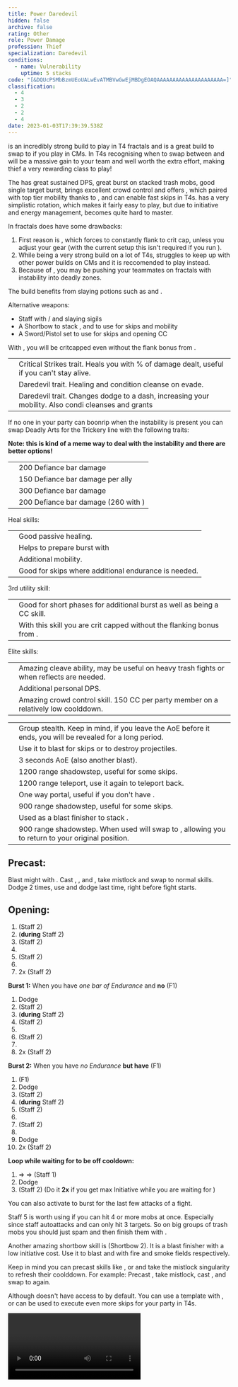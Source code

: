 ```yaml
---
title: Power Daredevil
hidden: false
archive: false
rating: Other
role: Power Damage
profession: Thief
specialization: Daredevil
conditions:
  - name: Vulnerability
    uptime: 5 stacks
code: "[&DQUcPSMbBzmUEoUALwEvATMBVwGwEjMBDgEOAQAAAAAAAAAAAAAAAAAAAAA=]"
classification:
  - 4
  - 3
  - 2
  - 2
  - 4
date: 2023-01-03T17:39:39.538Z
---
```


<Warning>
<Specialization name="Daredevil" text="Power Daredevil"/> is an incredibly strong build to play in T4 fractals and is a great build to swap to if you play <BuildLink build="Condi Specter" specialization="Specter"/> in CMs. In T4s recognising when to swap between <Specialization name="Daredevil" text="Power Daredevil"/> and <Specialization name="Specter" text="Condi Specter"/> will be a massive gain to your team and well worth the extra effort, making thief a very rewarding class to play!
</Warning>

The <Specialization name="Daredevil" text="Power Daredevil"/> has great sustained DPS, great burst on stacked trash mobs, good single target burst, brings excellent crowd control and offers <Effect name="Stealth"/>, which paired with top tier mobility thanks to <Skill id="13025"/>, <Skill id="13002"/> and <Skill id="13064"/> can enable fast skips in T4s. <Specialization name="Daredevil"/> has a very simplistic rotation, which makes it fairly easy to play, but due to initiative and energy management, <Specialization name="Daredevil"/> becomes quite hard to master.

In fractals <Specialization name="Daredevil" text="Power Daredevil"/> does have some drawbacks:

1. First reason is <Trait id="1268"/>, which forces <Specialization name="Daredevil"/> to constantly flank to crit cap, unless you adjust your gear (with the current setup this isn't required if you run <Skill name="Signet of Agility"/>).
2. While being a very strong build on a lot of T4s, <Specialization name="Daredevil" text="Power Daredevil"/> struggles to keep up with other power builds on CMs and it is reccomended to play <BuildLink build="Condi Specter" specialization="Specter"/> instead.
3. Because of <Trait id="2047"/>, you may be pushing your teammates on fractals with <Instability name="Social Awkwardness"/> instability into deadly zones.

The build benefits from slaying potions such as <Item id="50082"/> and <Item name="Impact" type="Sigil"/>.

<Divider text="Equipment"/>

<CharacterWithAr>  
<Character title="Power Daredevil" gear='{"attributes":{"profession":"Thief","specialization":"Daredevil","data":{"Health":18185,"Armor":2343,"Power":3930,"Precision":2009,"Toughness":1225,"Vitality":1654,"Ferocity":1706,"Condition Damage":750,"Expertise":0,"Concentration":225,"Healing Power":0,"Agony Resistance":150,"Condition Duration":0,"Boon Duration":0.15,"Critical Chance":1.0004761904761905,"Critical Damage":2.6373333333333333,"Power Coefficient":2925,"Power2 Coefficient":0,"Burning Coefficient":0,"Bleeding Coefficient":0,"Poison Coefficient":0.94,"Torment Coefficient":0,"Confusion Coefficient":0,"Flat DPS":0,"Siphon Base Coefficient":139.75,"Effective Power":36335.27381797647,"NonCrit Effective Power":12262.819525453036,"Power DPS":40924.40351081293,"Power2 DPS":0,"Siphon DPS":139.75,"Bleeding Damage":96.3125,"Bleeding Stacks":0,"Bleeding DPS":0,"Burning Damage":355.421875,"Burning Stacks":0,"Burning DPS":0,"Confusion Damage":118.665625,"Confusion Stacks":0,"Confusion DPS":0,"Poison Damage":112.84375,"Poison Stacks":0.94,"Poison DPS":106.07312499999999,"Torment Damage":142.74375,"Torment Stacks":0,"Torment DPS":0,"Damage":41170.226635812935,"Effective Health":104680191.6344205,"Survivability":53218.1960520694,"Effective Healing":390,"Healing":390}},"armor":{"weight":"Medium","helmAffix":"Berserker","helmRuneId":24836,"helmRune":"Scholar","helmRuneCount":6,"helmInfusionId":37131,"shouldersAffix":"Assassin","shouldersRuneId":24836,"shouldersRune":"Scholar","shouldersRuneCount":6,"shouldersInfusionId":37131,"coatAffix":"Berserker","coatRuneId":24836,"coatRune":"Scholar","coatRuneCount":6,"coatInfusionId":37131,"glovesAffix":"Berserker","glovesRuneId":24836,"glovesRune":"Scholar","glovesRuneCount":6,"glovesInfusionId":37131,"leggingsAffix":"Berserker","leggingsRuneId":24836,"leggingsRune":"Scholar","leggingsRuneCount":6,"leggingsInfusionId":37131,"bootsAffix":"Berserker","bootsRuneId":24836,"bootsRune":"Scholar","bootsRuneCount":6,"bootsInfusionId":37131},"weapon":{"weapon1MainId":30698,"weapon1MainType":"Staff","weapon1MainSigil1Id":24615,"weapon1MainAffix":"Berserker","weapon1MainInfusion1Id":37131,"weapon1MainInfusion2Id":37131,"weapon1MainSigil2Id":24868,"weapon2MainInfusion2Id":37131,"weapon2MainSigil2Id":24868},"backAndTrinket":{"backItemAffix":"Berserker","backItemInfusion1Id":37131,"backItemInfusion2Id":37131,"amuletAffix":"Berserker","ring1Affix":"Berserker","ring1Infusion1Id":37131,"ring1Infusion2Id":37131,"ring1Infusion3Id":37131,"ring2Affix":"Berserker","ring2Infusion1Id":37131,"ring2Infusion2Id":37131,"ring2Infusion3Id":37131,"accessory1Affix":"Assassin","accessory1InfusionId":37131,"accessory2Affix":"Berserker","accessory2InfusionId":37131},"consumables":{"foodId":91805,"utilityId":77569},"skills":{"healId":"","utility1Id":13046,"utility2Id":30868,"utility3Id":"","eliteId":""},"assumedBuffs":{"value":[{"id":"might","type":"Boon"},{"id":"fury","type":"Boon"},{"id":"protection","type":"Boon"},{"id":"vulnerability","type":"Condition"},{"id":"jade-bot","gw2id":96613,"type":"Item"},{"id":"omnipotion","gw2id":79722,"type":"Item"}]},"traits":{"selection":[[1245,1704,1269],[1268,1272,1904],[1933,1893,2047]],"lines":[28,35,7]}}'>

Alternative weapons:
- Staff with <Item id="36053" disableText/> / <Item id="24615" disableText/> and slaying sigils  
- A Shortbow to stack <Boon name="Might"/>, <Effect name="Stealth"/> and to use for skips and mobility
- A Sword/Pistol set to use for skips and opening CC

With <Skill name="Signet of Agility"/>, you will be critcapped even without the flank bonus from <Trait id="1268"/>.

</Character>
</CharacterWithAr>  


<Divider text="Build"/>

<Grid>
<GridItem sm="7">

<Traits traits1="Deadly Arts" traits1Selected="Dagger Training, Revealed Training, Executioner" traits2="Critical Strikes" traits2Selected="Twin Fangs, Practiced Tolerance, No Quarter" traits3="Daredevil" traits3Selected="Marauders Resilience, Havoc Specialist, Bounding Dodger"/>

<Card title="Alternative traits">

|                                           |                                                                                                                             |
| ----------------------------------------- | --------------------------------------------------------------------------------------------------------------------------- |
| <Trait id="1702" size="big" disableText/> | Critical Strikes trait. Heals you with % of damage dealt, useful if you can't stay alive.                                   |
| <Trait id="2023" size="big" disableText/> | Daredevil trait. Healing and condition cleanse on evade.                                                                    |
| <Trait id="1964" size="big" disableText/> | Daredevil trait. Changes dodge to a dash, increasing your mobility. Also condi cleanses and grants <Boon name="Swiftness"/> |

If no one in your party can boonrip when the <Instability name="No Pain, No Gain"/> instability is present you can swap Deadly Arts for the Trickery line with the following traits:

<Traits unembossed traits1="Trickery" traits1Id="44" traits1SelectedIds="1163,1277,1158"/>

<Information>

**Note: this is kind of a meme way to deal with the instability and there are better options!**

</Information>

</Card>

<Card title="CC skills">

|                     |                                                       |
| ------------------- | ----------------------------------------------------- |
| <Skill id="30693"/> | 200 Defiance bar damage                               |
| <Skill id="13132"/> | 150 Defiance bar damage per ally                      |
| <Skill id="13057"/> | 300 Defiance bar damage                               |
| <Skill id="13012"/> | 200 Defiance bar damage (260 with <Item id="24639"/>) |

</Card>

</GridItem>

<GridItem sm="5">

<Card title="Alternative skills">

Heal skills:

|                                            |                                                      |
| ------------------------------------------ | ---------------------------------------------------- |
| <Skill id="13050" size="big" disableText/> | Good passive healing.                                |
| <Skill id="13027" size="big" disableText/> | Helps to prepare burst with <Trait id="1704"/>       |
| <Skill id="13021" size="big" disableText/> | Additional mobility.                                 |
| <Skill id="30400" size="big" disableText/> | Good for skips where additional endurance is needed. |

3rd utility skill:

|                                            |                                                                                         |
| ------------------------------------------ | --------------------------------------------------------------------------------------- |
| <Skill id="13057" size="big" disableText/> | Good for short phases for additional burst as well as being a CC skill.                 |
| <Skill id="13062" size="big" disableText/> | With this skill you are crit capped without the flanking bonus from <Trait id="1268"/>. |

Elite skills:

|                                            |                                                                                          |
| ------------------------------------------ | ---------------------------------------------------------------------------------------- |
| <Skill id="13085" size="big" disableText/> | Amazing cleave ability, may be useful on heavy trash fights or when reflects are needed. |
| <Skill id="13082" size="big" disableText/> | Additional personal DPS.                                                                 |
| <Skill id="13132" size="big" disableText/> | Amazing crowd control skill. 150 CC per party member on a relatively low coolddown.      |

</Card>

<Card title="Usefull skills for skips">

|                                            |                                                                                                                     |
| ------------------------------------------ | ------------------------------------------------------------------------------------------------------------------- |
| <Skill id="13117" size="big" disableText/> | Group stealth. Keep in mind, if you leave the AoE before it ends, you will be revealed for a long period.           |
| <Skill id="13065" size="big" disableText/> | Use it to blast <Effect name="Stealth"/> for skips or to destroy projectiles.                                       |
| <Skill id="13044" size="big" disableText/> | 3 seconds AoE <Effect name="Stealth"/> (also another blast).                                                        |
| <Skill id="13064" size="big" disableText/> | 1200 range shadowstep, useful for some skips.                                                                       |
| <Skill id="13002" size="big" disableText/> | 1200 range teleport, use it again to teleport back.                                                                 |
| <Skill id="13038" size="big" disableText/> | One way portal, useful if you don't have <Item id="78978"/>.                                                        |
| <Skill id="13025" size="big" disableText/> | 900 range shadowstep, useful for some skips.                                                                        |
| <Skill id="13041" size="big" disableText/> | Used as a blast finisher to stack <Effect name="Stealth"/>.                                                         |
| <Skill id="13015" size="big" disableText/> | 900 range shadowstep. When used will swap to <Skill id="13128"/>, allowing you to return to your original position. |

</Card>

</GridItem>
</Grid>

<Divider text="Details"/>

<Grid>
<GridItem sm="7">
<Card title="Rotation">

## Precast:

Blast might with <Skill id="13041"/>. Cast <Skill id="13037"/>, <Skill id="13055"/>, <Skill id="13096"/> and <Skill id="13082"/>, take mistlock and swap to normal skills. Dodge 2 times, use <Skill id="13027"/> and dodge last time, right before fight starts.

## Opening:

1. <Skill id="29911"/> (Staff 2)
2. <Skill id="13046"/> (**during** Staff 2)
3. <Skill id="29911"/> (Staff 2)
4. <Skill id="30868"/>
5. <Skill id="29911"/> (Staff 2)
6. <Skill id="30693"/>
7. <Skill id="29911"/> 2x (Staff 2)

**Burst 1:** When you have _one bar of Endurance_ and **no** <Skill id="55031"/> (F1)

1. Dodge
2. <Skill id="29911"/> (Staff 2)
3. <Skill id="13046"/> (**during** Staff 2)
4. <Skill id="29911"/> (Staff 2)
5. <Skill id="30868"/>
6. <Skill id="29911"/> (Staff 2)
7. <Skill id="30693"/>
8. <Skill id="29911"/> 2x (Staff 2)

**Burst 2:** When you have _no Endurance_ **but have** <Skill id="55031"/> (F1)

1. <Skill id="55031"/> (F1)
2. Dodge
3. <Skill id="29911"/> (Staff 2)
4. <Skill id="13046"/> (**during** Staff 2)
5. <Skill id="29911"/> (Staff 2)
6. <Skill id="30868"/>
7. <Skill id="29911"/> (Staff 2)
8. <Skill id="30693"/>
9. Dodge
10. <Skill id="29911"/> 2x (Staff 2)

**Loop while waiting for <Skill id="13046"/> to be off cooldown:**

1. <Skill id="30614"/> => <Skill id="30135" disableText/> => <Skill id="30434" disableText/> (Staff 1)
2. Dodge
3. <Skill id="29911"/> (Staff 2) (Do it **2x** if you get max Initiative while you are waiting for <Skill id="13046"/>)

You can also activate <Skill id="13046"/> to burst for the last few attacks of a fight.

</Card>
</GridItem>

<GridItem sm="5">
<Card title="Tips">

Staff 5 <Skill id="30597"/> is worth using if you can hit 4 or more mobs at once. Especially since staff autoattacks and <Skill id="29911"/> can only hit 3 targets. So on big groups of trash mobs you should just spam <Skill id="30597"/> and then finish them with <Skill id="13085"/>.

Another amazing shortbow skill is <Skill id="13041"/> (Shortbow 2). It is a blast finisher with a low initiative cost. Use it to blast <Boon name="Might"/> and <Effect name="Stealth"/> with fire and smoke fields respectively.

Keep in mind you can precast skills like <Skill id="13037"/>, <Skill id="13082"/> or <Skill id="13132"/> and take the mistlock singularity to refresh their coolddown. For example: Precast <Skill id="13082"/>, take mistlock, cast <Skill id="13132"/>, and swap to <Skill id="13082"/> again.

Although <Specialization name="Daredevil"/> doesn't have access to <Effect name="Superspeed"/> by default. You can use a template with <Item id="88118"/>, <Item id="85244"/> or <Item id="49940"/> can be used to execute even more skips for your party in T4s.

<Video title="Thief Skips T4s" youtube="Alpgs_GaZV0"/>

</Card>
</GridItem>
</Grid>
